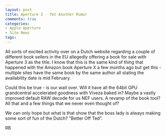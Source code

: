 ```yaml
---
layout: post
title: Aperture 3 - Yet Another Rumor
comments: true
categories:
- Apple Aperture
- Site News
tags:
---
```

All sorts of excited activity over on a Dutch website regarding a couple of different book sellers in the EU allegedly offering a book for sale with Aperture 3 as the title. I know that this is the same kind of thing that happened with the Amazon book Aperture X a few months ago but get this - multiple sites have the same book by the same author all stating the availability date is mid February.

Could this be true - is our wait over. Will it have all the 64bit GPU grandcentral accelerated goodness with Viveza baked in? Maybe a vastly improved default RAW decode for us NEF users. A revamp of the book tool? All that and a few things that we never even thought of?

We can only hope but what is that show that the boss lady is always making some sort of fun of the Dutch? "Better Off Ted".

RB